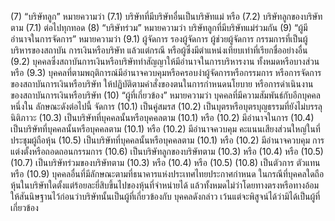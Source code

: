 (7) “บริษัทลูก” หมายความว่า
(7.1) บริษัทที่มีบริษัทอื่นเป็นบริษัทแม่ หรือ
(7.2) บริษัทลูกของบริษัทตาม (7.1) ต่อไปทุกทอด
(8) “บริษัทร่วม” หมายความว่า บริษัทลูกที่มีบริษัทแม่ร่วมกัน
(9) “ผู้มีอำนาจในการจัดการ” หมายความว่า
(9.1) ผู้จัดการ รองผู้จัดการ ผู้ช่วยผู้จัดการ กรรมการที่เป็นผู้บริหารของสถาบัน
การเงินหรือบริษัท แล้วแต่กรณี หรือผู้ซึ่งมีตำแหน่งเทียบเท่าที่เรียกชื่ออย่างอื่น
(9.2) บุคคลซึ่งสถาบันการเงินหรือบริษัททำสัญญาให้มีอำนาจในการบริหารงาน
ทั้งหมดหรือบางส่วน หรือ
(9.3) บุคคลที่ตามพฤติการณ์มีอำนาจควบคุมหรือครอบงำผู้จัดการหรือกรรมการ
หรือการจัดการของสถาบันการเงินหรือบริษัท ให้ปฏิบัติตามคำสั่งของตนในการกำหนดนโยบาย
หรือการดำเนินงานของสถาบันการเงินหรือบริษัท
(10) “ผู้ที่เกี่ยวข้อง” หมายความว่า บุคคลที่มีความสัมพันธ์กับอีกบุคคลหนึ่งใน
ลักษณะดังต่อไปนี้
จัดการ
(10.1) เป็นคู่สมรส
(10.2) เป็นบุตรหรือบุตรบุญธรรมที่ยังไม่บรรลุนิติภาวะ
(10.3) เป็นบริษัทที่บุคคลนั้นหรือบุคคลตาม (10.1) หรือ (10.2) มีอำนาจในการ
(10.4) เป็นบริษัทที่บุคคลนั้นหรือบุคคลตาม (10.1) หรือ (10.2) มีอำนาจควบคุม
คะแนนเสียงส่วนใหญ่ในที่ประชุมผู้ถือหุ้น
(10.5) เป็นบริษัทที่บุคคลนั้นหรือบุคคลตาม (10.1) หรือ (10.2) มีอำนาจควบคุม
การแต่งตั้งหรือถอดถอนกรรมการ
(10.6) เป็นบริษัทลูกของบริษัทตาม (10.3) หรือ (10.4) หรือ (10.5)
(10.7) เป็นบริษัทร่วมของบริษัทตาม (10.3) หรือ (10.4) หรือ (10.5)
(10.8) เป็นตัวการ ตัวแทน หรือ
(10.9) บุคคลอื่นที่มีลักษณะตามที่ธนาคารแห่งประเทศไทยประกาศกำหนด
ในกรณีที่บุคคลใดถือหุ้นในบริษัทใดตั้งแต่ร้อยละยี่สิบขึ้นไปของหุ้นที่จำหน่ายได้
แล้วทั้งหมดไม่ว่าโดยทางตรงหรือทางอ้อม ให้สันนิษฐานไว้ก่อนว่าบริษัทนั้นเป็นผู้ที่เกี่ยวข้องกับ
บุคคลดังกล่าว เว้นแต่จะพิสูจน์ได้ว่ามิได้เป็นผู้ที่เกี่ยวข้อง

